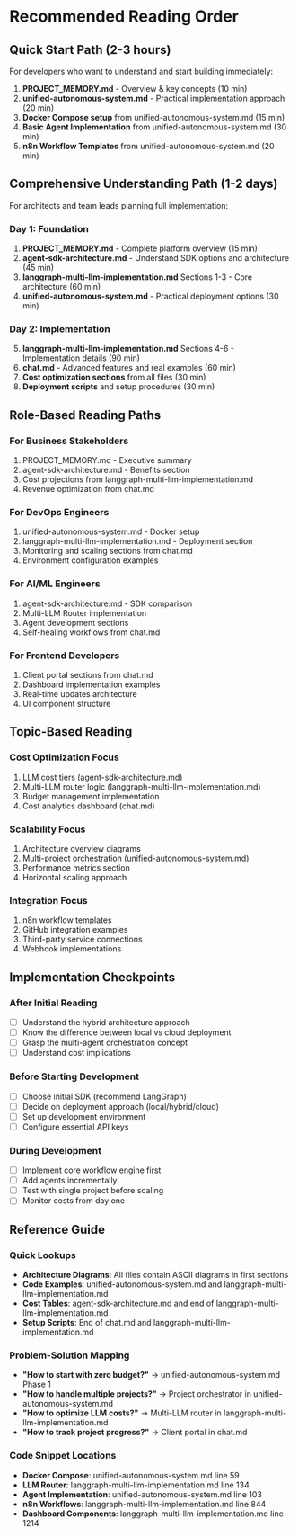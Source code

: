 # Recommended Reading Order

## Quick Start Path (2-3 hours)
For developers who want to understand and start building immediately:

1. **PROJECT_MEMORY.md** - Overview & key concepts (10 min)
2. **unified-autonomous-system.md** - Practical implementation approach (20 min)
3. **Docker Compose setup** from unified-autonomous-system.md (15 min)
4. **Basic Agent Implementation** from unified-autonomous-system.md (30 min)
5. **n8n Workflow Templates** from unified-autonomous-system.md (20 min)

## Comprehensive Understanding Path (1-2 days)
For architects and team leads planning full implementation:

### Day 1: Foundation
1. **PROJECT_MEMORY.md** - Complete platform overview (15 min)
2. **agent-sdk-architecture.md** - Understand SDK options and architecture (45 min)
3. **langgraph-multi-llm-implementation.md** Sections 1-3 - Core architecture (60 min)
4. **unified-autonomous-system.md** - Practical deployment options (30 min)

### Day 2: Implementation
5. **langgraph-multi-llm-implementation.md** Sections 4-6 - Implementation details (90 min)
6. **chat.md** - Advanced features and real examples (60 min)
7. **Cost optimization sections** from all files (30 min)
8. **Deployment scripts** and setup procedures (30 min)

## Role-Based Reading Paths

### For Business Stakeholders
1. PROJECT_MEMORY.md - Executive summary
2. agent-sdk-architecture.md - Benefits section
3. Cost projections from langgraph-multi-llm-implementation.md
4. Revenue optimization from chat.md

### For DevOps Engineers
1. unified-autonomous-system.md - Docker setup
2. langgraph-multi-llm-implementation.md - Deployment section
3. Monitoring and scaling sections from chat.md
4. Environment configuration examples

### For AI/ML Engineers
1. agent-sdk-architecture.md - SDK comparison
2. Multi-LLM Router implementation
3. Agent development sections
4. Self-healing workflows from chat.md

### For Frontend Developers
1. Client portal sections from chat.md
2. Dashboard implementation examples
3. Real-time updates architecture
4. UI component structure

## Topic-Based Reading

### Cost Optimization Focus
1. LLM cost tiers (agent-sdk-architecture.md)
2. Multi-LLM router logic (langgraph-multi-llm-implementation.md)
3. Budget management implementation
4. Cost analytics dashboard (chat.md)

### Scalability Focus
1. Architecture overview diagrams
2. Multi-project orchestration (unified-autonomous-system.md)
3. Performance metrics section
4. Horizontal scaling approach

### Integration Focus
1. n8n workflow templates
2. GitHub integration examples
3. Third-party service connections
4. Webhook implementations

## Implementation Checkpoints

### After Initial Reading
- [ ] Understand the hybrid architecture approach
- [ ] Know the difference between local vs cloud deployment
- [ ] Grasp the multi-agent orchestration concept
- [ ] Understand cost implications

### Before Starting Development
- [ ] Choose initial SDK (recommend LangGraph)
- [ ] Decide on deployment approach (local/hybrid/cloud)
- [ ] Set up development environment
- [ ] Configure essential API keys

### During Development
- [ ] Implement core workflow engine first
- [ ] Add agents incrementally
- [ ] Test with single project before scaling
- [ ] Monitor costs from day one

## Reference Guide

### Quick Lookups
- **Architecture Diagrams**: All files contain ASCII diagrams in first sections
- **Code Examples**: unified-autonomous-system.md and langgraph-multi-llm-implementation.md
- **Cost Tables**: agent-sdk-architecture.md and end of langgraph-multi-llm-implementation.md
- **Setup Scripts**: End of chat.md and langgraph-multi-llm-implementation.md

### Problem-Solution Mapping
- **"How to start with zero budget?"** → unified-autonomous-system.md Phase 1
- **"How to handle multiple projects?"** → Project orchestrator in unified-autonomous-system.md
- **"How to optimize LLM costs?"** → Multi-LLM router in langgraph-multi-llm-implementation.md
- **"How to track project progress?"** → Client portal in chat.md

### Code Snippet Locations
- **Docker Compose**: unified-autonomous-system.md line 59
- **LLM Router**: langgraph-multi-llm-implementation.md line 134
- **Agent Implementation**: unified-autonomous-system.md line 103
- **n8n Workflows**: langgraph-multi-llm-implementation.md line 844
- **Dashboard Components**: langgraph-multi-llm-implementation.md line 1214